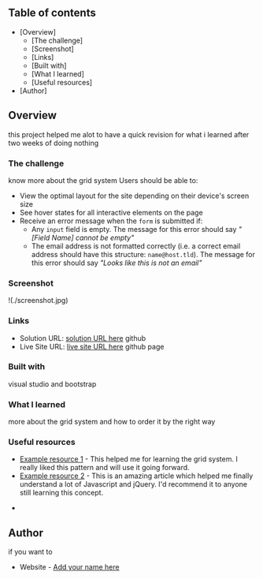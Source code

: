
## Table of contents

- [Overview]
  - [The challenge]
  - [Screenshot]
  - [Links]
  - [Built with]
  - [What I learned]
  - [Useful resources]
- [Author]


## Overview
this project helped me alot to have a quick revision for what i learned after two weeks of doing nothing
### The challenge
know more about the grid system
Users should be able to:

- View the optimal layout for the site depending on their device's screen size
- See hover states for all interactive elements on the page
- Receive an error message when the `form` is submitted if:
  - Any `input` field is empty. The message for this error should say *"[Field Name] cannot be empty"*
  - The email address is not formatted correctly (i.e. a correct email address should have this structure: `name@host.tld`). The message for this error should say *"Looks like this is not an email"*

### Screenshot

!(./screenshot.jpg)

### Links

- Solution URL: [solution URL here](https://github.com/HossamMahdy/task11.github.io)
github
- Live Site URL: [live site URL here](https://hossammahdy.github.io/task11.github.io/)
github page 


### Built with
visual studio and bootstrap 

### What I learned

more about the grid system and how to order it by the right way

### Useful resources

- [Example resource 1](https://getbootstrap.com/docs/4.6/layout/grid/) - This helped me for learning the grid system. I really liked this pattern and will use it going forward.
- [Example resource 2](https://www.w3schools.com/jquery/default.asp) - This is an amazing article which helped me finally understand a lot of Javascript and jQuery. I'd recommend it to anyone still learning this concept.
*

## Author
if you want to 
- Website - [Add your name here](https://github.com/HossamMahdy)
